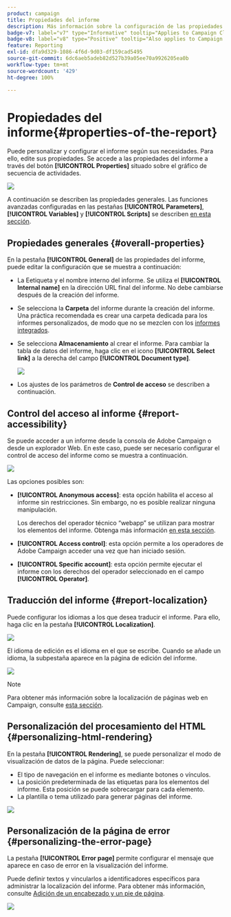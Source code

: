 ```yaml
---
product: campaign
title: Propiedades del informe
description: Más información sobre la configuración de las propiedades del informe
badge-v7: label="v7" type="Informative" tooltip="Applies to Campaign Classic v7"
badge-v8: label="v8" type="Positive" tooltip="Also applies to Campaign v8"
feature: Reporting
exl-id: dfa9d329-1086-4f6d-9d03-df159cad5495
source-git-commit: 6dc6aeb5adeb82d527b39a05ee70a9926205ea0b
workflow-type: tm+mt
source-wordcount: '429'
ht-degree: 100%

---
```


# Propiedades del informe{#properties-of-the-report}



Puede personalizar y configurar el informe según sus necesidades. Para ello, edite sus propiedades. Se accede a las propiedades del informe a través del botón **[!UICONTROL Properties]** situado sobre el gráfico de secuencia de actividades.

![](assets/s_ncs_advuser_report_properties_01.png)

A continuación se describen las propiedades generales. Las funciones avanzadas configuradas en las pestañas **[!UICONTROL Parameters]**, **[!UICONTROL Variables]** y **[!UICONTROL Scripts]** se describen [en esta sección](../../reporting/using/advanced-functionalities.md).

## Propiedades generales {#overall-properties}

En la pestaña **[!UICONTROL General]** de las propiedades del informe, puede editar la configuración que se muestra a continuación:

* La Eetiqueta y el nombre interno del informe. Se utiliza el **[!UICONTROL Internal name]** en la dirección URL final del informe. No debe cambiarse después de la creación del informe.

* Se selecciona la **Carpeta** del informe durante la creación del informe. Una práctica recomendada es crear una carpeta dedicada para los informes personalizados, de modo que no se mezclen con los [informes integrados](../../reporting/using/about-campaign-built-in-reports.md).

* Se selecciona **Almacenamiento** al crear el informe. Para cambiar la tabla de datos del informe, haga clic en el icono **[!UICONTROL Select link]** a la derecha del campo **[!UICONTROL Document type]**.

   ![](assets/s_ncs_advuser_report_properties_02.png)

* Los ajustes de los parámetros de **Control de acceso** se describen a continuación.

## Control del acceso al informe {#report-accessibility}

Se puede acceder a un informe desde la consola de Adobe Campaign o desde un explorador Web. En este caso, puede ser necesario configurar el control de acceso del informe como se muestra a continuación.

![](assets/s_ncs_advuser_report_properties_02b.png)

Las opciones posibles son:

* **[!UICONTROL Anonymous access]**: esta opción habilita el acceso al informe sin restricciones. Sin embargo, no es posible realizar ninguna manipulación.

   Los derechos del operador técnico “webapp” se utilizan para mostrar los elementos del informe. Obtenga más información [en esta sección](../../platform/using/access-management-operators.md).

* **[!UICONTROL Access control]**: esta opción permite a los operadores de Adobe Campaign acceder una vez que han iniciado sesión.
* **[!UICONTROL Specific account]**: esta opción permite ejecutar el informe con los derechos del operador seleccionado en el campo **[!UICONTROL Operator]**.

## Traducción del informe {#report-localization}

Puede configurar los idiomas a los que desea traducir el informe. Para ello, haga clic en la pestaña **[!UICONTROL Localization]**.

![](assets/s_ncs_advuser_report_properties_06.png)

El idioma de edición es el idioma en el que se escribe. Cuando se añade un idioma, la subpestaña aparece en la página de edición del informe.

![](assets/s_ncs_advuser_report_properties_05a.png)

>[!NOTE]
>
>Para obtener más información sobre la localización de páginas web en Campaign, consulte [esta sección](../../web/using/translating-a-web-form.md).

## Personalización del procesamiento del HTML {#personalizing-html-rendering}

En la pestaña **[!UICONTROL Rendering]**, se puede personalizar el modo de visualización de datos de la página. Puede seleccionar:

* El tipo de navegación en el informe es mediante botones o vínculos.
* La posición predeterminada de las etiquetas para los elementos del informe. Esta posición se puede sobrecargar para cada elemento.
* La plantilla o tema utilizado para generar páginas del informe.

![](assets/s_ncs_advuser_report_properties_08.png)

## Personalización de la página de error {#personalizing-the-error-page}

La pestaña **[!UICONTROL Error page]** permite configurar el mensaje que aparece en caso de error en la visualización del informe.

Puede definir textos y vincularlos a identificadores específicos para administrar la localización del informe. Para obtener más información, consulte [Adición de un encabezado y un pie de página](../../reporting/using/element-layout.md#adding-a-header-and-a-footer).

![](assets/s_ncs_advuser_report_properties_11.png)
